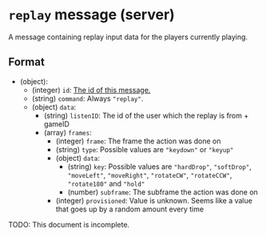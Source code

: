 # `replay` message (server)

A message containing replay input data for the players currently playing.

## Format

* (object):
    * (integer) `id`: [The id of this message.](../Ribbon.md#id-messages)
    * (string) `command`: Always `"replay"`.
    * (object) `data`: 
      * (string) `listenID`: The id of the user which the replay is from + gameID
      * (array) `frames`:
         * (integer) `frame`: The frame the action was done on
         * (string) `type`: Possible values are `"keydown"` or `"keyup"` 
         * (object) `data`: 
            * (string) `key`: Possible values are `"hardDrop"`, `"softDrop"`, `"moveLeft"`, `"moveRight"`, `"rotateCW"`, `"rotateCCW"`, `"rotate180"` and `"hold"`  
            * (number) `subframe`: The subframe the action was done on
         * (integer) `provisioned`: Value is unknown. Seems like a value that goes up by a random amount every time

TODO: This document is incomplete.
